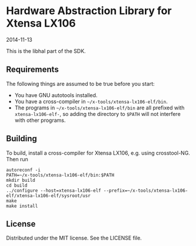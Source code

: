 Hardware Abstraction Library for Xtensa LX106
=============================================
2014-11-13

This is the libhal part of the SDK.


Requirements
------------
The following things are assumed to be true before you start:

- You have GNU autotools installed.
- You have a cross-compiler in `~/x-tools/xtensa-lx106-elf/bin`.
- The programs in `~/x-tools/xtensa-lx106-elf/bin` are all prefixed with `xtensa-lx106-elf-`,
  so adding the directory to `$PATH` will not interfere with other programs.


Building
--------
To build, install a cross-compiler for Xtensa LX106, e.g. using crosstool-NG. Then run

    autoreconf -i
    PATH=~/x-tools/xtensa-lx106-elf/bin:$PATH
    mkdir build
    cd build
    ../configure --host=xtensa-lx106-elf --prefix=~/x-tools/xtensa-lx106-elf/xtensa-lx106-elf/sysroot/usr
    make
    make install


License
-------
Distributed under the MIT license. See the LICENSE file.
